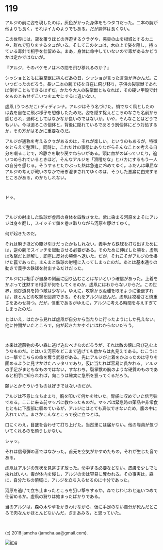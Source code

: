 # 119

アルジの前に姿を現したのは，灰色がかった身体をもつタコだった。二本の腕が他よりも長く，それはイカのようでもある。だが胴体は長くない。  

この世界には，空を覆うほどの浮遊するクラゲや，悪臭の山を根城とするカニや，群れで狩りをするタコがいる。そしてこのタコは，木の上で姿を隠し，持っている毒針で相手を仕留める。まあ，身体に命中していないので毒があるかどうかは定かではないが。  

『アルジ，そのバケモノは木の間を飛び移れるのか？』  

シッショとともに裂掌獣に挑んだあの日，シッショが言った言葉が浮かんだ。こいつだったのだろう。長い二本の腕で枝を自在に飛び移り，子供の裂掌獣であれば倒すこともできるはずだ。かたや大人の裂掌獣ともなれば，その硬い甲殻で針をものともせずこいつをエサにするに違いない。  

虚凧 (うつろだこ) ディディンナ。アルジはそう名づけた。蛸でなく凧としたのは森を自在に飛ぶ様子を想像したためだ。姿を隠す捉えどころのなさも名前から感じられ，通称としてはなかなか良いのではないか。いや，そんなことはどうでもいい。今は迫るこの個体と，背後に隠れているであろう別個体にどう対処するか，その方がはるかに重要なのだ。  

アルジが通称を考えるクセがあるのは，それが楽しい，というのもあるが，特徴をとらえて整理し，同時に，これだけの事態にありながらそんなことを考える自分を嘲ることで，冷静さを取り戻すねらいがある。頭に血がのぼっていたり，追いつめられているときほど，そんなアルジを「滑稽だな」とバカにするもう一人の自分を感じる。そうするとたかぶった熱は急速に冷めてゆく。ふだんは卑屈なアルジの考えが戦いのなかで研ぎ澄まされてゆくのは，そうした悪癖に由来するところがある，のかもしれない。  

<br>  

ドッ。  

<br>  

アルジの射出した鉄球が虚凧の身体を四散させた。紫に染まる河原をよそにアルジは身を翻し，スイッチで鎖を巻き取りながら河原を駆けてゆく。  

何が起きたのだ。  

それは瞬きほどの駆け引きだったかもしれない。義手から鉄球を打ち出すためには，逆の腕でスイッチを起動させる必要がある。そのために伸ばした腕を，虚凧は攻撃だと誤解し，即座に反対の腕側へ退いた。だが，それこそがアルジの仕掛けた罠であった。まんまと鉄球の射程に入ってしまったのだ。あとは基本通りの動きで義手の鉄球を射出するだけだった。  

アルジには相手が自身の側面に回り込むことはないという確信があった。上着をかぶって沈黙する相手が何をしてくるのか，虚凧にはわからないからだ。この世界，飛び道具を持つ敵は少ない。ゆえに，攻撃から距離を取るように後退すれば，ほとんどの攻撃を回避できる。それをアルジは読んだ。虚凧は狡猾さと慎重さをあわせ持つ。だが，慎重であるがゆえに，アルジに考える時間を与えすぎてしまったのだ。  

とはいえ，はたから見れば虚凧が自分から当たりに行ったようにしか見えない。他に仲間がいたところで，何が起きたかすぐにはわからないだろう。  

<br>  

本来は遮蔽物の多い森に逃げ込むべきなのだろうが，それは敵の懐に飛び込むようなものだ。とはいえ河原をどこまで逃げても敵からは丸見えである。むこうには一撃でこちらの命を奪う武器がある。先にアルジが上着をかぶったのは守りを固めるように見せかけたハッタリであり，仮に当たれば容易に貫かれる。アルジの手足がまともなものではない，すなわち，裂掌獣の腕のような硬質のものであると相手に知られれば，向こうは確実に急所を狙ってくるだろう。  

願いとかそういうものは好きではないのだが。  

アルジは不意に立ち止まり，胸を叩いて何かを吐いた。胃袋に収めていた信号弾である。ここに来る前マッパに教わったものだ。マッパは緊急時の薬品や非常食とともに下腹部に収めているが，アルジにはとても真似できないため，腹の中に入れていた。まさかこんなところで役に立つとは。  

口にくわえ，目盛を合わせて打ち上げた。当然里には届かない。他の隊員が気づいてくれるのを願うしかない。  

シャッ。  

それは信号弾の音ではなかった。首元を空気がかすめたもの。それが生じた音である。  

虚凧はアルジの異状を見逃さず放った。命中する必要などない。皮膚を少しでも抉ればいい。毒が体内を侵し，アルジの命は容易に奪われる。その事実は，森に，自分たちの領域に，アルジを立ち入らせるのに十分であった。  

河原を逃げて立ち止まったところを狙い撃ちするか。森でじわじわと追いつめて仕留めるか。虚凧の狩りは始まったばかりである。  

当のアルジは，森の木や草をかきわけながら，仮に手足のない自分が死んだところで肉なんかほとんどないんだ，ざまあみろ，と思っていた。  

<br>  
<br>  
(c) 2018 jamcha (jamcha.aa@gmail.com).  

[![img](http://i.creativecommons.org/l/by-nc-sa/4.0/88x31.png)](http://creativecommons.org/licenses/by-nc-sa/4.0/deed)
